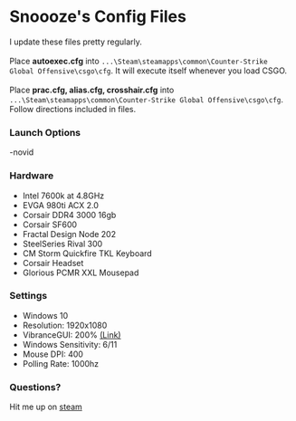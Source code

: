 # Snoooze's Config Files
I update these files pretty regularly.<br /><br />
Place **autoexec.cfg** into `...\Steam\steamapps\common\Counter-Strike Global Offensive\csgo\cfg`. It will execute itself whenever you load CSGO.<br /><br />
Place **prac.cfg, alias.cfg, crosshair.cfg** into `...\Steam\steamapps\common\Counter-Strike Global Offensive\csgo\cfg`. Follow directions included in files.

### Launch Options
-novid

### Hardware
* Intel 7600k at 4.8GHz<br />
* EVGA 980ti ACX 2.0<br />
* Corsair DDR4 3000 16gb<br />
* Corsair SF600<br />
* Fractal Design Node 202<br />
* SteelSeries Rival 300<br />
* CM Storm Quickfire TKL Keyboard<br />
* Corsair Headset<br />
* Glorious PCMR XXL Mousepad<br />

### Settings
* Windows 10<br />
* Resolution: 1920x1080<br />
* VibranceGUI: 200% [(Link)](http://www.vibrancegui.com)<br />
* Windows Sensitivity: 6/11<br />
* Mouse DPI: 400<br />
* Polling Rate: 1000hz<br />

### Questions?
Hit me up on [steam](http://www.steamcommunity.com/id/justsnoooze)
